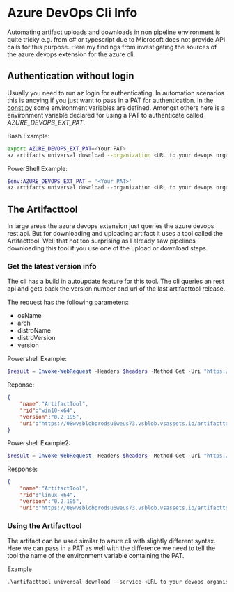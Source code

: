 # Azure DevOps Cli Info

Automating artifact uploads and downloads in non pipeline environment is quite tricky e.g. from c# or typescript due to Microsoft does not provide API calls for this purpose. Here my findings from investigating the sources of the azure devops extension for the azure cli.

## Authentication without login

Usually you need to run az login for authenticating. In automation scenarios this is anoying if you just want to pass in a PAT for authentication.
In the [const.py](https://github.com/Azure/azure-devops-cli-extension/blob/master/azure-devops/azext_devops/dev/common/const.py) some environment variables are defined. Amongst others here is a environment variable declared for using a PAT to authenticate called *AZURE_DEVOPS_EXT_PAT*.

Bash Example:
``` BASH
export AZURE_DEVOPS_EXT_PAT=<Your PAT>
az artifacts universal download --organization <URL to your devops organisation> --feed <feed name> --name <package name> --version '*' --path /tmp/
```

PowerShell Example:
``` PowerShell
$env:AZURE_DEVOPS_EXT_PAT = '<Your PAT>'
az artifacts universal download --organization <URL to your devops organisation> --feed <feed name> --name <package name> --version '*' --path D:\Temp\
```

## The Artifacttool

In large areas the azure devops extension just queries the azure devops rest api. But for downloading and uploading artifact it uses a tool called the Artifacttool. Well that not too surprising as I already saw pipelines downloading this tool if you use one of the upload or download steps.

### Get the latest version info

The cli has a build in autoupdate feature for this tool. The cli queries an rest api and gets back the version number and url of the last artifacttool release.

The request has the following parameters:
- osName
- arch
- distroName
- distroVersion
- version

Powershell Example:
``` Powershell
$result = Invoke-WebRequest -Headers $headers -Method Get -Uri "https://vsblob.dev.azure.com/<Your Organisation>/_apis/clienttools/ArtifactTool/release?osName=Windows&arch=x86_64"
```

Reponse:
``` json
{
    "name":"ArtifactTool",
    "rid":"win10-x64",
    "version":"0.2.195",
    "uri":"https://08wvsblobprodsu6weus73.vsblob.vsassets.io/artifacttool/artifacttool-win10-x64-Release_0.2.195.zip?..."
}
```

Powershell Example2:
``` Powershell
$result = Invoke-WebRequest -Headers $headers -Method Get -Uri "https://vsblob.dev.azure.com/<Your Organisation>/_apis/clienttools/ArtifactTool/release?osName=Linux&arch=x86_64&distroName=Debian&distroVersion=10
```

Response:
``` json
{
    "name":"ArtifactTool",
    "rid":"linux-x64",
    "version":"0.2.195",
    "uri":"https://08wvsblobprodsu6weus73.vsblob.vsassets.io/artifacttool/artifacttool-linux-x64-Release_0.2.195.zip?..."}
```

### Using the Artifacttool

The artifact can be used similar to azure cli with slightly different syntax. Here we can pass in a PAT as well with the difference we need to tell the tool the name of the environment variable containing the PAT.

Example
``` PowerShell
.\artifacttool universal download --service <URL to your devops organisation> --patvar AZURE_DEVOPS_EXT_PAT --feed <feed name> --package-name <package name> --package-version '*' --path D:\Temp\Artifact\
```